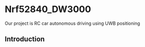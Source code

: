 # Nrf52840_DW3000
Our project is RC car autonomous driving using UWB positioning

## Introduction



